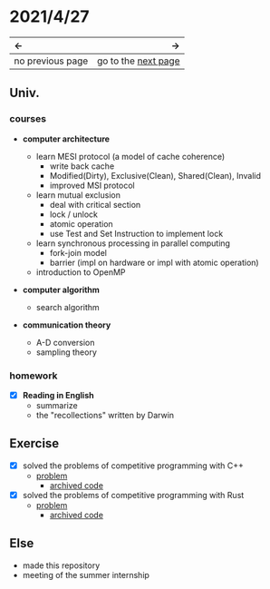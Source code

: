 # 2021/4/27
|←|→|
|:---|---:|
no previous page | go to the [next page](./28th.md)

## Univ.
### courses
- **computer architecture**
    - learn MESI protocol (a model of cache coherence)
        - write back cache
        - Modified(Dirty), Exclusive(Clean), Shared(Clean), Invalid
        - improved MSI protocol
    - learn mutual exclusion
        - deal with critical section
        - lock / unlock
        - atomic operation
        - use Test and Set Instruction to implement lock
    - learn synchronous processing in parallel computing
        - fork-join model
        - barrier (impl on hardware or impl with atomic operation)
    - introduction to OpenMP

- **computer algorithm**
    - search algorithm

- **communication theory**
    - A-D conversion
    - sampling theory

### homework
- [x] **Reading in English**
    - summarize
    - the "recollections" written by Darwin

## Exercise
- [x] solved the problems of competitive programming with C++
    - [problem](https://atcoder.jp/contests/abc184/tasks/abc184_e)
        - [archived code](https://github.com/OtsuKotsu/competition_cpp/blob/main/archive/ABC/ABC184/e.cpp)
- [x] solved the problems of competitive programming with Rust
    - [problem](https://atcoder.jp/contests/abc184/tasks/abc184_b)
        - [archived code](https://github.com/OtsuKotsu/training_rust/blob/main/archive/ABC/ABC184/b.rs)

## Else
- made this repository
- meeting of the summer internship
